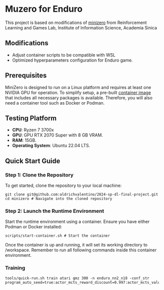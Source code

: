 # Muzero for Enduro

This project is based on modifications of [minizero](https://github.com/rlglab/minizero/tree/main?tab=readme-ov-file) from Reinforcement Learning and Games Lab, Institute of Information Science, Academia Sinica

## Modifications
- Adjust container scripts to be compatible with WSL
- Optimized hyperparameters configuration for Enduro game.

## Prerequisites

MiniZero is designed to run on a Linux platform and requires at least one NVIDIA GPU for operation. To simplify setup, a pre-built [container image](https://hub.docker.com/r/kds285/minizero) that includes all necessary packages is available. Therefore, you will also need a container tool such as Docker or Podman.

## Testing Platform
- **CPU**: Ryzen 7 3700x
- **GPU**: GPU RTX 2070 Super with 8 GB VRAM.
- **RAM**: 15GB.
- **Operating System**: Ubuntu 22.04 LTS.


## Quick Start Guide


### Step 1: Clone the Repository
To get started, clone the repository to your local machine:
```bash=
git clone git@github.com:aldrichvalentino/2024-sp-dl-final-project.git
cd minizero # Navigate into the cloned repository
```
### Step 2: Launch the Runtime Environment
Start the runtime environment using a container. Ensure you have either Podman or Docker installed:
```bash=
scripts/start-container.sh # Start the container
```
Once the container is up and running, it will set its working directory to /workspace. Remember to run all following commands inside this container environment.

### Training
```bash=
tools/quick-run.sh train atari gmz 300 -n enduro_nn2_n18 -conf_str program_auto_seed=true:actor_mcts_reward_discount=0.997:actor_mcts_value_rescale=true:actor_resign_threshold=-2:zero_num_games_per_iteration=250:zero_disable_resign_ratio=1:learner_per_init_beta=0.4:learner_per_beta_anneal=false:learner_training_step=200:learner_training_display_step=100:learner_batch_size=512:learner_n_step_return=5:learner_learning_rate=0.1:nn_num_blocks=2:nn_num_hidden_channels=64:nn_num_value_hidden_channels=64:env_atari_name=enduro:learner_num_thread=12:zero_replay_buffer=5:learner_use_per=true
```

